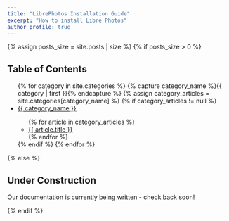 ```yaml
---
title: "LibrePhotos Installation Guide"
excerpt: "How to install Libre Photos"
author_profile: true
---
```


{% assign posts_size = site.posts | size %}
{% if posts_size > 0 %}

## Table of Contents

<ul>
	{% for category in site.categories %}
	{% capture category_name %}{{ category | first }}{% endcapture %}
	{% assign category_articles = site.categories[category_name] %}
	{% if category_articles != null %}
	<li><a href="/{{ category_name | slugify }}">{{ category_name }}</a></li>
	<ul>
	{% for article in category_articles %}
	<li><a href="{{ article.url | relative_url }}">{{ article.title }}</a></li>
	{% endfor %}
	</ul>
	{% endif %}
	{% endfor %}
</ul>

{% else %}

## Under Construction

Our documentation is currently being written - check back soon!

{% endif %}